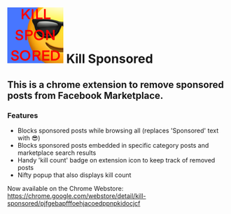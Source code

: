 # ![medium icon](https://github.com/fulbrecht/kill-sponsored/blob/main/images/ks_icon_128.png?raw=true) Kill Sponsored


## This is a chrome extension to remove sponsored posts from Facebook Marketplace.
### Features
- Blocks sponsored posts while browsing all (replaces 'Sponsored' text with 😎)
- Blocks sponsored posts embedded in specific category posts and marketplace search results
- Handy 'kill count' badge on extension icon to keep track of removed posts
- Nifty popup that also displays kill count

Now available on the Chrome Webstore:
https://chrome.google.com/webstore/detail/kill-sponsored/pjfgebapfffoehjacoedppnpkidocjcf
